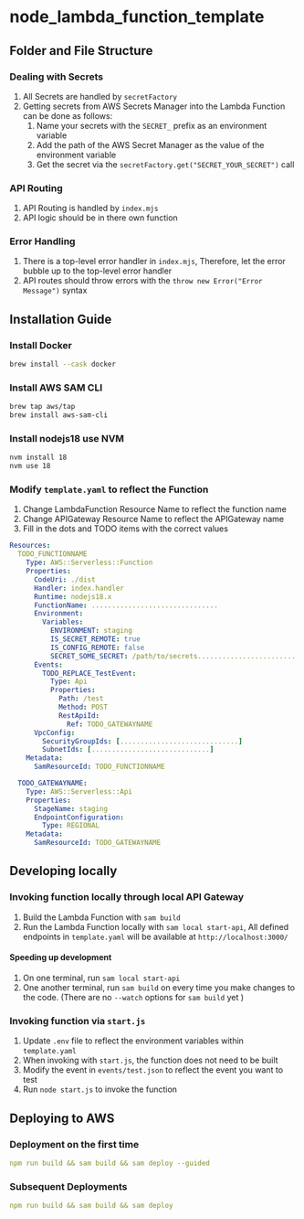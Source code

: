 # node_lambda_function_template

## Folder and File Structure

### Dealing with Secrets

1. All Secrets are handled by `secretFactory`
2. Getting secrets from AWS Secrets Manager into the Lambda Function can be done as follows:
   1. Name your secrets with the `SECRET_` prefix as an environment variable
   2. Add the path of the AWS Secret Manager as the value of the environment variable
   3. Get the secret via the `secretFactory.get("SECRET_YOUR_SECRET")` call

### API Routing

1. API Routing is handled by `index.mjs`
2. API logic should be in there own function

### Error Handling

1. There is a top-level error handler in `index.mjs`, Therefore, let the error bubble up to the top-level error handler
2. API routes should throw errors with the `throw new Error("Error Message")` syntax

## Installation Guide

### Install Docker

```bash
brew install --cask docker
```

### Install AWS SAM CLI

```bash
brew tap aws/tap
brew install aws-sam-cli
```

### Install nodejs18 use NVM

```bash
nvm install 18
nvm use 18
```

### Modify `template.yaml` to reflect the Function

1. Change LambdaFunction Resource Name to reflect the function name
2. Change APIGateway Resource Name to reflect the APIGateway name
3. Fill in the dots and TODO items with the correct values

```yaml
Resources:
  TODO_FUNCTIONNAME
    Type: AWS::Serverless::Function
    Properties:
      CodeUri: ./dist
      Handler: index.handler
      Runtime: nodejs18.x
      FunctionName: ...............................
      Environment:
        Variables:
          ENVIRONMENT: staging
          IS_SECRET_REMOTE: true
          IS_CONFIG_REMOTE: false
          SECRET_SOME_SECRET: /path/to/secrets.............................
      Events:
        TODO_REPLACE_TestEvent:
          Type: Api
          Properties:
            Path: /test
            Method: POST
            RestApiId:
              Ref: TODO_GATEWAYNAME
      VpcConfig:
        SecurityGroupIds: [.............................]
        SubnetIds: [.............................]
    Metadata:
      SamResourceId: TODO_FUNCTIONNAME

  TODO_GATEWAYNAME:
    Type: AWS::Serverless::Api
    Properties:
      StageName: staging
      EndpointConfiguration:
        Type: REGIONAL
    Metadata:
      SamResourceId: TODO_GATEWAYNAME

```

## Developing locally

### Invoking function locally through local API Gateway

1. Build the Lambda Function with `sam build`
2. Run the Lambda Function locally with `sam local start-api`, All defined endpoints in `template.yaml` will be available at `http://localhost:3000/`

#### Speeding up development

1. On one terminal, run `sam local start-api`
2. One another terminal, run `sam build` on every time you make changes to the code. (There are no `--watch` options for `sam build` yet )

### Invoking function via `start.js`

1. Update `.env` file to reflect the environment variables within `template.yaml`
2. When invoking with `start.js`, the function does not need to be built
3. Modify the event in `events/test.json` to reflect the event you want to test
4. Run `node start.js` to invoke the function

## Deploying to AWS

### Deployment on the first time

```yaml
npm run build && sam build && sam deploy --guided
```

### Subsequent Deployments

```yaml
npm run build && sam build && sam deploy
```
